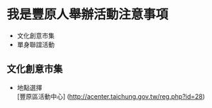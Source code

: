 我是豐原人舉辦活動注意事項
======

* 文化創意市集
* 單身聯誼活動

## 文化創意市集

* 地點選擇 <br/>
  [豐原區活動中心] (http://acenter.taichung.gov.tw/reg.php?id=28)
